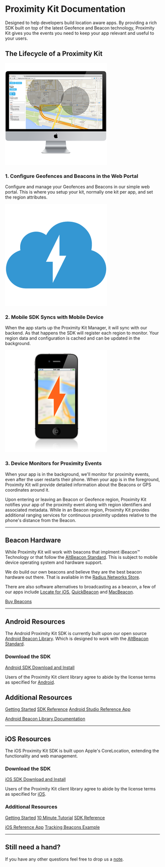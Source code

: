 # Proximity Kit Documentation

Designed to help developers build location aware apps. By providing a rich SDK built on top of the latest Geofence and Beacon technology, Proximity Kit gives you the events you need to keep your app relevant and useful to your users.


## The Lifecycle of a Proximity Kit

<div class="tiles clearfix">
  <div class="tile">
    <img class="tile-image" src="pk-configure.png">
    <h3>1. Configure Geofences and Beacons in the Web Portal</h3>
    <p>Configure and manage your Geofences and Beacons in our simple web portal. This is where you setup your kit, normally one kit per app, and set the region attributes.</p>
  </div>
  <div class="tile">
    <img class="tile-image" src="pk-cloud.png">
    <h3> 2. Mobile SDK Syncs with Mobile Device </h3>
    <p> When the app starts up the Proximity Kit Manager, it will sync with our backend. As that happens the SDK will register each region to monitor. Your region data and configuration is cached and can be updated in the background.</p>
  </div>
  <div class="tile">
    <img class="tile-image" src="pk-monitor.png">
    <h3> 3. Device Monitors for Proximity Events </h3>
    <p> When your app is in the background, we'll monitor for proximity events, even after the user restarts their phone. When your app is in the foreground, Proximity Kit will provide detailed information about the Beacons or GPS coordinates around it.</p>
  </div>
</div>

Upon entering or leaving an Beacon or Geofence region, Proximity Kit notifies your app of the proximity event along with region identifiers and associated metadata. While in an Beacon region, Proximity Kit provides additional ranging services for continuous proximity updates relative to the phone's distance from the Beacon.

---

## Beacon Hardware

While Proximity Kit will work with beacons that implment iBeacon™ Technology or that follow the [AltBeacon Standard](http://altbeacon.org/). This is subject to mobile device operating system and hardware support.

We do build our own beacons and believe they are the best beacon hardware out there. That is avaliable in the [Radius Networks Store](http://store.radiusnetworks.com/).

There are also software alternatives to broadcasting as a beacon, a few of our apps include [Locate for iOS](http://store.radiusnetworks.com/collections/all/products/locate-ibeacon-app), [QuickBeacon](http://store.radiusnetworks.com/collections/software/products/quickbeacon) and [MacBeacon](http://store.radiusnetworks.com/collections/all/products/macbeacon).


<a class="btn" href="http://store.radiusnetworks.com/">Buy Beacons</a>

---

## Android Resources

The Android Proximity Kit SDK is currently built upon our open source
[Android Beacon Library](https://github.com/AltBeacon/android-beacon-library).
Which is designed to work with the [AltBeacon Standard](http://altbeacon.org/).

### Download the SDK

<a class="btn" href="https://proximitykit.radiusnetworks.com/android-download">Android SDK Download and Install</a>

Users of the Proximity Kit client library agree to abide by the license terms as specified for <a href="android/license">Android</a>.

## Additional Resources

<a class="btn" href="android/getting-started">Getting Started</a>
<a class="btn" href="http://developer.radiusnetworks.com/proximitykit/android/docs/0.3.1/">SDK Reference</a>
<a class="btn" href="https://github.com/RadiusNetworks/proximitykit-reference-android">Android Studio Reference App</a>

<a class="btn" href="https://altbeacon.github.io/android-beacon-library/javadoc/index.html">Android Beacon Library Documentation</a>

---

## iOS Resources

The iOS Proximity Kit SDK is built upon Apple's CoreLocation, extending the functionality and web management.

### Download the SDK

<a class="btn" href="https://proximitykit.radiusnetworks.com/download">iOS SDK Download and Install</a>

Users of the Proximity Kit client library agree to abide by the license terms as specified for [iOS](ios/license).

### Additional Resources

<a class="btn" href="ios/getting-started">Getting Started</a> <a class="btn" href="ios/webbeacon">10 Minute Tutorial</a> <a class="btn" href="http://developer.radiusnetworks.com/proximitykit/ios/docs/">SDK Reference</a>

<a class="btn" href="https://github.com/RadiusNetworks/proximity-kit-ios-example">iOS Reference App</a> <a class="btn" href="ios/tracking-beacons">Tracking Beacons Example</a>

---

## Still need a hand?

If you have any other questions feel free to drop us a [note](mailto:support@radiusnetworks.com).

